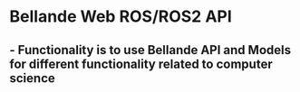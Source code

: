 # Bellande Web ROS/ROS2 API

## - Functionality is to use Bellande API and Models for different functionality related to computer science
